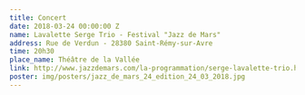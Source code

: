 ```yaml
---
title: Concert
date: 2018-03-24 00:00:00 Z
name: Lavalette Serge Trio - Festival "Jazz de Mars"
address: Rue de Verdun - 28380 Saint-Rémy-sur-Avre
time: 20h30
place_name: Théâtre de la Vallée
link: http://www.jazzdemars.com/la-programmation/serge-lavalette-trio.html
poster: img/posters/jazz_de_mars_24_edition_24_03_2018.jpg
---
```


